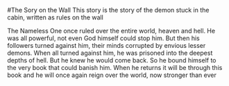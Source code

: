 #The Sory on the Wall
This story is the story of the demon stuck in the cabin, written as rules on the wall

The Nameless One once ruled over the entire world, heaven and hell. He was all powerful, not even God himself could stop him.
But then his followers turned against him, their minds corrupted by envious lesser demons.
When all turned against him, he was prisoned into the deepest depths of hell.
But he knew he would come back. So he bound himself to the very book that could banish him.
When he returns it will be through this book and he will once again reign over the world, now stronger than ever
